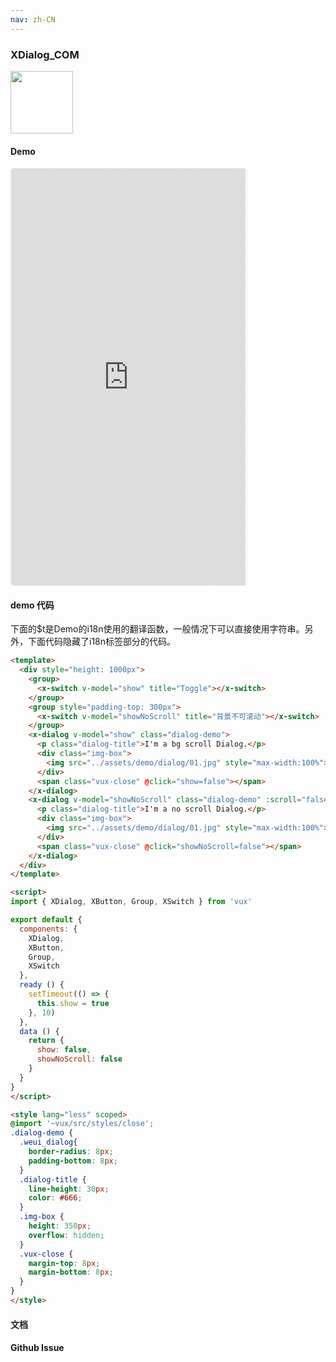 ```yaml
---
nav: zh-CN
---
```



### XDialog_COM

<img width="100" src="http://qr.topscan.com/api.php?text=https%3A%2F%2Fvux.li%2Fdemos%2Fv2%2F%23%2Fcomponent%2Fx-dialog"/>

#### Demo

 <div style="width:377px;height:667px;display:inline-block;border:1px dashed #ececec;border-radius:5px;overflow:hidden;">
   <iframe src="https://vux.li/demos/v2/#/component/x-dialog" width="375" height="667" border="0" frameborder="0"></iframe>
 </div>

#### demo 代码

<p class="tip">下面的$t是Demo的i18n使用的翻译函数，一般情况下可以直接使用字符串。另外，下面代码隐藏了i18n标签部分的代码。</p>

``` html
<template>
  <div style="height: 1000px">
    <group>
      <x-switch v-model="show" title="Toggle"></x-switch>
    </group>
    <group style="padding-top: 300px">
      <x-switch v-model="showNoScroll" title="背景不可滚动"></x-switch>
    </group>
    <x-dialog v-model="show" class="dialog-demo">
      <p class="dialog-title">I'm a bg scroll Dialog.</p>
      <div class="img-box">
        <img src="../assets/demo/dialog/01.jpg" style="max-width:100%">
      </div>
      <span class="vux-close" @click="show=false"></span>
    </x-dialog>
    <x-dialog v-model="showNoScroll" class="dialog-demo" :scroll="false">
      <p class="dialog-title">I'm a no scroll Dialog.</p>
      <div class="img-box">
        <img src="../assets/demo/dialog/01.jpg" style="max-width:100%">
      </div>
      <span class="vux-close" @click="showNoScroll=false"></span>
    </x-dialog>
  </div>
</template>

<script>
import { XDialog, XButton, Group, XSwitch } from 'vux'

export default {
  components: {
    XDialog,
    XButton,
    Group,
    XSwitch
  },
  ready () {
    setTimeout(() => {
      this.show = true
    }, 10)
  },
  data () {
    return {
      show: false,
      showNoScroll: false
    }
  }
}
</script>

<style lang="less" scoped>
@import '~vux/src/styles/close';
.dialog-demo {
  .weui_dialog{
    border-radius: 8px;
    padding-bottom: 8px;
  }
  .dialog-title {
    line-height: 30px;
    color: #666;
  }
  .img-box {
    height: 350px;
    overflow: hidden;
  }
  .vux-close {
    margin-top: 8px;
    margin-bottom: 8px;
  }
}
</style>

```
#### 文档

#### Github Issue